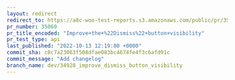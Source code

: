 ```yaml
---
layout: redirect
redirect_to: https://a8c-woo-test-reports.s3.amazonaws.com/public/pr/35060/api/index.html
pr_number: 35060
pr_title_encoded: "Improve+the+%22Dismiss%22+button+visibility"
pr_test_type: api
last_published: "2022-10-13 12:19:00 +0000"
commit_sha: c8c7a23063f508dfae083bc4674fe4f3c6afd91c
commit_message: "Add changelog"
branch_name: dev/34928_improve_dismiss_button_visibility
---
```

